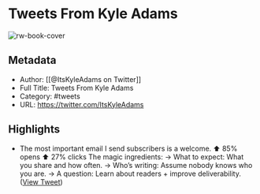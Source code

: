# Tweets From Kyle Adams

![rw-book-cover](https://pbs.twimg.com/profile_images/1695442343887839232/sEF-MlfO.jpg)

## Metadata
- Author: [[@ItsKyleAdams on Twitter]]
- Full Title: Tweets From Kyle Adams
- Category: #tweets
- URL: https://twitter.com/ItsKyleAdams

## Highlights
- The most important email I send subscribers is a welcome.
  ⬆️ 85% opens
  ⬆️ 27% clicks
  The magic ingredients:
  → What to expect: What you share and how often.
  → Who’s writing: Assume nobody knows who you are.
  → A question: Learn about readers + improve deliverability. ([View Tweet](https://twitter.com/ItsKyleAdams/status/1710266722081452170))
